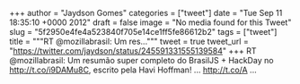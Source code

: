 
+++
author = "Jaydson Gomes"
categories = ["tweet"]
date = "Tue Sep 11 18:35:10 +0000 2012"
draft = false
image = "No media found for this Tweet"
slug = "5f2950e4fe4a523840f705e14ce1ff5fe86612b2"
tags = ["tweet"]
title = """RT @mozillabrasil: Um res..."""
tweet = true
tweet_url = "https://twitter.com/jaydson/status/245591331555139584"
+++
RT @mozillabrasil: Um resumão super completo do BrasilJS + HackDay no http://t.co/i9DAMu8C, escrito pela Havi Hoffman! ... http://t.co/A ...
